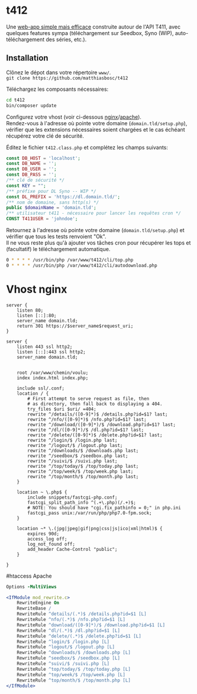 # t412

Une [web-app simple mais efficace](https://mondedie.fr/viewtopic.php?id=8663) construite autour de l'API T411, avec quelques features sympa (téléchargement sur Seedbox, Syno (WIP), auto-téléchargement des séries, etc.).

## Installation

Clônez le dépot dans votre répertoire `www/`.  
`git clone https://github.com/matthiasbosc/t412`


Téléchargez les composants nécessaires:  
```bash
cd t412
bin/composer update
```

Configurez votre vhost (voir ci-dessous [nginx](#vhost-nginx)/[apache](#htaccess-apache)).  
Rendez-vous à l'adresse où pointe votre domaine (`domain.tld/setup.php`), vérifier que les extensions nécessaires soient chargées et le cas échéant récupérez votre clé de sécurité.  

Éditez le fichier `t412.class.php` et complétez les champs suivants:

```php
const DB_HOST = 'localhost';
const DB_NAME = '';
const DB_USER = '';
const DB_PASS = '';
/** clé de sécurité */
const KEY = "";
/** préfixe pour DL Syno -- WIP */
const DL_PREFIX = 'https://dl.domain.tld/';
/** nom de domaine, sans http(s) */
public $domainName = 'domain.tld';
/** utilisateur t411 - nécessaire pour lancer les requêtes cron */
CONST T411USER = 'johndoe';
```

Retournez à l'adresse où pointe votre domaine (`domain.tld/setup.php`) et vérifier que tous les tests renvoient "Ok".  
Il ne vous reste plus qu'à ajouter vos tâches cron pour récupérer les tops et (facultatif) le téléchargement automatique.
```bash
0 * * * * /usr/bin/php /var/www/t412/cli/top.php
0 * * * * /usr/bin/php /var/www/t412/cli/autodownload.php
```

# Vhost nginx
```nginx
server {
    listen 80;
    listen [::]:80;
    server_name domain.tld;
    return 301 https://$server_name$request_uri;
}

server {
    listen 443 ssl http2;
    listen [::]:443 ssl http2;
    server_name domain.tld;


    root /var/www/chemin/voulu;
    index index.html index.php;

    include ssl/.conf;
    location / {
        # First attempt to serve request as file, then
        # as directory, then fall back to displaying a 404.
        try_files $uri $uri/ =404;
        rewrite ^/details/([0-9]*)$ /details.php?id=$1? last;
        rewrite ^/nfo/([0-9]*)$ /nfo.php?id=$1? last;
        rewrite ^/download/([0-9]*)/$ /download.php?id=$1? last;
        rewrite ^/dl/([0-9]*)/$ /dl.php?id=$1? last;
        rewrite ^/delete/([0-9]*)$ /delete.php?id=$1? last;
        rewrite ^/login/$ /login.php last;
        rewrite ^/logout/$ /logout.php last;
        rewrite ^/downloads/$ /downloads.php last;
        rewrite ^/seedbox/$ /seedbox.php last;
        rewrite ^/suivi/$ /suivi.php last;
        rewrite ^/top/today/$ /top/today.php last;
        rewrite ^/top/week/$ /top/week.php last;
        rewrite ^/top/month/$ /top/month.php last;
    }

    location ~ \.php$ {
        include snippets/fastcgi-php.conf;
        fastcgi_split_path_info ^(.+\.php)(/.+)$;
        # NOTE: You should have "cgi.fix_pathinfo = 0;" in php.ini
        fastcgi_pass unix:/var/run/php/php7.0-fpm.sock;
    }

    location ~* \.(jpg|jpeg|gif|png|css|js|ico|xml|html)$ {
        expires 90d;
        access_log off;
        log_not_found off;
        add_header Cache-Control "public";
    }

}
```

#htaccess Apache
```apache
Options -MultiViews

<IfModule mod_rewrite.c>
    RewriteEngine On
    RewriteBase /
    RewriteRule ^details/(.*)$ /details.php?id=$1 [L]
    RewriteRule ^nfo/(.*)$ /nfo.php?id=$1 [L]
    RewriteRule ^download/([0-9]*)/$ /download.php?id=$1 [L]
    RewriteRule ^dl/(.*)$ /dl.php?id=$1 [L]
    RewriteRule ^delete/(.*)$ /delete.php?id=$1 [L]
    RewriteRule ^login/$ /login.php [L]
    RewriteRule ^logout/$ /logout.php [L]
    RewriteRule ^downloads/$ /downloads.php [L]
    RewriteRule ^seedbox/$ /seedbox.php [L]
    RewriteRule ^suivi/$ /suivi.php [L]
    RewriteRule ^top/today/$ /top/today.php [L]
    RewriteRule ^top/week/$ /top/week.php [L]
    RewriteRule ^top/month/$ /top/month.php [L]
</IfModule>
```
